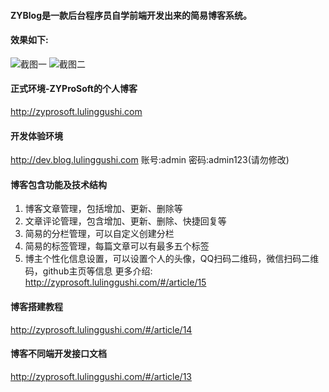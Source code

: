#### ZYBlog是一款后台程序员自学前端开发出来的简易博客系统。

#### 效果如下:
![截图一](http://static.lulinggushi.com/1613473778.png)
![截图二](http://static.lulinggushi.com/1613474101.png)

#### 正式环境-ZYProSoft的个人博客
http://zyprosoft.lulinggushi.com

#### 开发体验环境
http://dev.blog.lulinggushi.com
账号:admin
密码:admin123(请勿修改)

#### 博客包含功能及技术结构
1. 博客文章管理，包括增加、更新、删除等
2. 文章评论管理，包含增加、更新、删除、快捷回复等
3. 简易的分栏管理，可以自定义创建分栏
4. 简易的标签管理，每篇文章可以有最多五个标签
5. 博主个性化信息设置，可以设置个人的头像，QQ扫码二维码，微信扫码二维码，github主页等信息
更多介绍: http://zyprosoft.lulinggushi.com/#/article/15

#### 博客搭建教程
http://zyprosoft.lulinggushi.com/#/article/14

#### 博客不同端开发接口文档
http://zyprosoft.lulinggushi.com/#/article/13

